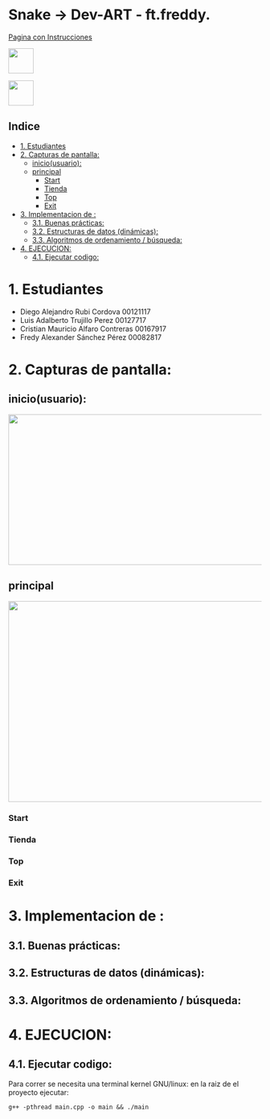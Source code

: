 # Snake -> Dev-ART - ft.freddy.   <!-- omit in toc -->
[Pagina con Instrucciones](https://wmoralesdev.github.io/actividadfinal/index)

[<img src="https://github.com/UCASV/miniproyecto-miniproyecto-dev-art-ft-freddy/blob/main/_pictures/click.png" width="50" height="50">](https://drubico.github.io/Snake_Terminal_cpp)

[<img src="https://upload.wikimedia.org/wikipedia/commons/thumb/8/8a/Icon-doc.svg/810px-Icon-doc.svg.png" width="50" height="50">](https://docs.google.com/document/d/1vROBoDUtuphx_JmOmtY_wQ03JmSLFBe3MnIY0XbRCk8/edit)

## Indice <!-- omit in toc -->
- [1. Estudiantes](#1-estudiantes)
- [2. Capturas de pantalla:](#2-capturas-de-pantalla)
  - [inicio(usuario):](#iniciousuario)
  - [principal](#principal)
    - [Start](#start)
    - [Tienda](#tienda)
    - [Top](#top)
    - [Exit](#exit)
- [3. Implementacion de :](#3-implementacion-de-)
  - [3.1. Buenas prácticas:](#31-buenas-prácticas)
  - [3.2. Estructuras de datos (dinámicas):](#32-estructuras-de-datos-dinámicas)
  - [3.3. Algoritmos de ordenamiento / búsqueda:](#33-algoritmos-de-ordenamiento--búsqueda)
- [4. EJECUCION:](#4-ejecucion)
  - [4.1. Ejecutar codigo:](#41-ejecutar-codigo)

# 1. Estudiantes

- Diego Alejandro Rubi Cordova 00121117
- Luis Adalberto Trujillo Perez 00127717
- Cristian Mauricio Alfaro Contreras 00167917
- Fredy Alexander Sánchez Pérez 00082817

# 2. Capturas de pantalla:
##  inicio(usuario):
<img width="1000" height="300" src="https://github.com/UCASV/miniproyecto-miniproyecto-dev-art-ft-freddy/blob/main/_pictures/0001.png" />

##  principal
<img width="1000" height="400" src="https://github.com/UCASV/miniproyecto-miniproyecto-dev-art-ft-freddy/blob/main/_pictures/0002.png" />

### Start
### Tienda
### Top
### Exit

# 3. Implementacion de :
## 3.1. Buenas prácticas:

## 3.2. Estructuras de datos (dinámicas):

## 3.3. Algoritmos de ordenamiento / búsqueda:


# 4. EJECUCION:
## 4.1. Ejecutar codigo:
Para correr se necesita una terminal kernel GNU/linux:
en la raiz de el proyecto ejecutar:
```
g++ -pthread main.cpp -o main && ./main
```

